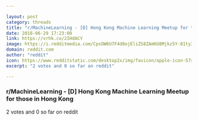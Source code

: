 ```yaml
---

layout: post
category: threads
title: "r/MachineLearning - [D] Hong Kong Machine Learning Meetup for those in Hong Kong"
date: 2018-06-29 17:23:08
link: https://vrhk.co/2IHdACY
image: https://i.redditmedia.com/CpsOW6U7F4d0ojEliZS8ZAmKU8Mjkz5Y-81ty3nJudg.jpg?s=fdab1cf491227399140dcb4efbd25e60
domain: reddit.com
author: "reddit"
icon: https://www.redditstatic.com/desktop2x/img/favicon/apple-icon-57x57.png
excerpt: "2 votes and 0 so far on reddit"

---
```


### r/MachineLearning - [D] Hong Kong Machine Learning Meetup for those in Hong Kong

2 votes and 0 so far on reddit